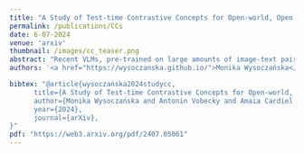 ```yaml
---
title: "A Study of Test-time Contrastive Concepts for Open-world, Open-vocabulary Semantic Segmentation"
permalink: /publications/CCs
date: 6-07-2024
venue: 'arxiv'
thumbnail: /images/cc_teaser.png
abstract: "Recent VLMs, pre-trained on large amounts of image-text pairs to align both modalities, have opened the way to open-vocabulary semantic segmentation. Given an arbitrary set of textual queries, image regions are assigned the closest query in feature space. However, the usual setup expects the user to list all possible visual concepts that may occur in the image, typically all classes of benchmark datasets, that act as negatives to each other. We consider here the more challenging scenario of segmenting a single concept, given a textual prompt and nothing else. To achieve good results, besides contrasting with the generic 'background' text, we study different ways to generate query-specific test-time contrastive textual concepts, which leverage either the distribution of text in the VLM's training set or crafted LLM prompts. We show the relevance of our approach using a new, specific metric."
authors: '<a href="https://wysoczanska.github.io/">Monika Wysoczańska</a>, <a href="https://vobecant.github.io/">Antonin Vobecky</a>, Amaia Cardiel, <a href="https://cvlab.ii.pw.edu.pl/ttrzcins/"> Tomasz Trzciński </a>, <a href="https://imagine.enpc.fr/~marletr/"> Renaud Marlet </a>, <a href="https://abursuc.github.io/">Andrei Bursuc</a>, <a href="https://osimeoni.github.io/">Oriane Siméoni</a>'

bibtex: "@article{wysoczańska2024studycc,
      title={A Study of Test-time Contrastive Concepts for Open-world, Open-vocabulary Semantic Segmentation}, 
      author={Monika Wysoczańska and Antonin Vobecky and Amaia Cardiel and Tomasz Trzciński and Renaud Marlet and Andrei Bursuc and Oriane Siméoni},
      year={2024},
      journal={arXiv}, 
}"
pdf: "https://web3.arxiv.org/pdf/2407.05061"
---
```

